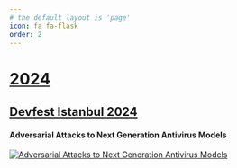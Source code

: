 ```yaml
---
# the default layout is 'page'
icon: fa fa-flask
order: 2
---
```


# <ins>2024</ins>

## [Devfest Istanbul 2024](https://devfest.istanbul/)
#### Adversarial Attacks to Next Generation Antivirus Models

[![Adversarial Attacks to Next Generation Antivirus Models](/assets/img/img/devfest_cover.png "Adversarial Attacks to Next Generation Antivirus Models")](https://github.com/FeCassie/fecassie.github.io/blob/main/assets/files/DevfestIstanbul_Adversarial_Attacks_to_Next_Generation_Models.pdf)